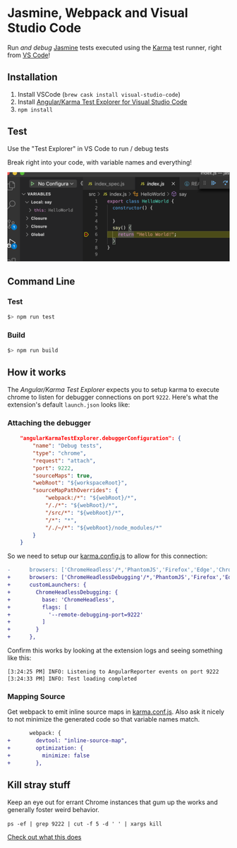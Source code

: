 # Jasmine, Webpack and Visual Studio Code
Run *and debug* [Jasmine](https://jasmine.github.io/2.0/introduction) tests executed using the [Karma](https://karma-runner.github.io/latest/index.html) test runner, right from [VS Code](https://code.visualstudio.com/)!

## Installation 

1. Install VSCode (`brew cask install visual-studio-code`)
1. Install [Angular/Karma Test Explorer for Visual Studio Code](https://marketplace.visualstudio.com/items?itemName=raagh.angular-karma-test-explorer)
1. `npm install`

## Test
Use the "Test Explorer" in VS Code to run / debug tests

Break right into your code, with variable names and everything!

![Results](results.png)
 

## Command Line
### Test
```bash
$> npm run test
```
### Build
```bash
$> npm run build
```

## How it works

The *Angular/Karma Test Explorer* expects you to setup karma to execute chrome to listen for debugger connections on port `9222`. Here's what the extension's default `launch.json` looks like:

### Attaching the debugger

```json
    "angularKarmaTestExplorer.debuggerConfiguration": {
        "name": "Debug tests",
        "type": "chrome",
        "request": "attach",
        "port": 9222,
        "sourceMaps": true,
        "webRoot": "${workspaceRoot}",
        "sourceMapPathOverrides": {
            "webpack:/*": "${webRoot}/*",
            "/./*": "${webRoot}/*",
            "/src/*": "${webRoot}/*",
            "/*": "*",
            "/./~/*": "${webRoot}/node_modules/*"
        }
    }
````
So we need to setup our [karma.config.js](karma.conf.js) to allow for this connection:

```diff
-      browsers: ['ChromeHeadless'/*,'PhantomJS','Firefox','Edge','ChromeCanary','Opera','IE','Safari'*/],
+      browsers: ['ChromeHeadlessDebugging'/*,'PhantomJS','Firefox','Edge','ChromeCanary','Opera','IE','Safari'*/],
+      customLaunchers: {
+        ChromeHeadlessDebugging: {
+          base: 'ChromeHeadless',
+          flags: [
+            '--remote-debugging-port=9222'
+          ]
+        }
+      },
```

Confirm this works by looking at the extension logs and seeing something like this:

```
[3:24:25 PM] INFO: Listening to AngularReporter events on port 9222
[3:24:33 PM] INFO: Test loading completed
```

### Mapping Source
Get webpack to emit inline source maps in [karma.conf.js](karma.conf.js). Also ask it nicely to not minimize the generated code so that variable names match.

```diff
       webpack: {
+        devtool: "inline-source-map",
+        optimization: {
+          minimize: false
+        },
```

## Kill stray stuff

Keep an eye out for errant Chrome instances that gum up the works and generally foster weird behavior.

 `ps -ef | grep 9222 | cut -f 5 -d ' ' | xargs kill`

 [Check out what this does](https://explainshell.com/explain?cmd=ps+-ef+%7C+grep+9222+%7C+cut+-f+5+-d+%27+%27++%7C+xargs+kill)

